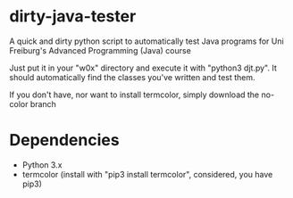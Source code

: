 # dirty-java-tester
A quick and dirty python script to automatically test Java programs for Uni Freiburg's Advanced Programming (Java) course

Just put it in your "w0x" directory and execute it with "python3 djt.py". It should automatically find the classes you've written and test them.

If you don't have, nor want to install termcolor, simply download the no-color branch

# Dependencies
- Python 3.x
- termcolor (install with "pip3 install termcolor", considered, you have pip3)